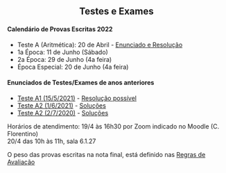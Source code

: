 
<h2 align="center"> Testes e Exames </h2>  

#### Calendário de Provas Escritas 2022
- Teste A (Aritmética): 20 de Abril - [Enunciado e Resolução](http://cfloren.wdfiles.com/local--files/discreta/TA0-c-sol.pdf)
- 1a Época: 11 de Junho (Sábado)
- 2a Época: 29 de Junho (4a feira)
- Época Especial: 20 de Junho (4a feira)

#### Enunciados de Testes/Exames de anos anteriores

- [Teste A1 (15/5/2021)](http://cfloren.wdfiles.com/local--files/discreta/TA1-21.pdf) - [Resolução possível](http://cfloren.wdfiles.com/local--files/discreta/TA1-21-Res.pdf)
- [Teste A2 (1/6/2021)](http://cfloren.wdfiles.com/local--files/discreta/TA2-21.pdf) - [Soluções](http://cfloren.wdfiles.com/local--files/discreta/TA2-21-sol.pdf)
- [Teste A2 (2/7/2020)](http://cfloren.wdfiles.com/local--files/discreta/TA2-20.pdf) - [Soluções](http://cfloren.wdfiles.com/local--files/discreta/TA2-20-sol.pdf)
 
Horários de atendimento: 19/4 às 16h30 por Zoom indicado no Moodle (C. Florentino) <br>
                         20/4 das 10h às 11h, sala 6.1.27

O peso das provas escritas na nota final, está definido nas [Regras de Avaliação](avaliacao.md)
